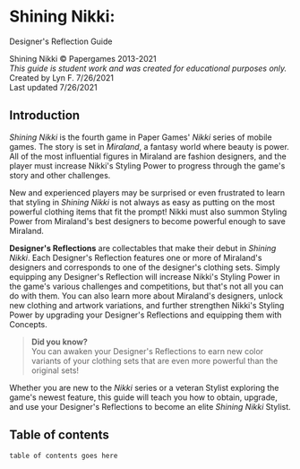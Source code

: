 # Shining Nikki:  
Designer's Reflection Guide

Shining Nikki ©️ Papergames 2013-2021  
*This guide is student work and was created for educational purposes only.*  
Created by Lyn F. 7/26/2021  
Last updated 7/26/2021

## Introduction

*Shining Nikki* is the fourth game in Paper Games' *Nikki* series of mobile games. The story is set in *Miraland*, a fantasy world where beauty is power. All of the most influential figures in Miraland are fashion designers, and the player must increase Nikki's Styling Power to progress through the game's story and other challenges.

New and experienced players may be surprised or even frustrated to learn that styling in *Shining Nikki* is not always as easy as putting on the most powerful clothing items that fit the prompt! Nikki must also summon Styling Power from Miraland's best designers to become powerful enough to save Miraland.

**Designer's Reflections** are collectables that make their debut in *Shining Nikki*. Each Designer's Reflection features one or more of Miraland's designers and corresponds to one of the designer's clothing sets. Simply equipping any Designer's Reflection will increase Nikki's Styling Power in the game's various challenges and competitions, but that's not all you can do with them. You can also learn more about Miraland's designers, unlock new clothing and artwork variations, and further strengthen Nikki's Styling Power by upgrading your Designer's Reflections and equipping them with Concepts.

> **Did you know?**  
> You can awaken your Designer's Reflections to earn new color variants of your clothing sets that are even more powerful than the original sets!

Whether you are new to the *Nikki* series or a veteran Stylist exploring the game's newest feature, this guide will teach you how to obtain, upgrade, and use your Designer's Reflections to become an elite *Shining Nikki* Stylist.

## Table of contents

`table of contents goes here`
